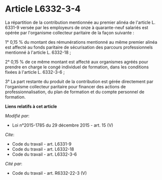 # Article L6332-3-4

La répartition de la contribution mentionnée au premier alinéa de l'article L. 6331-9 versée par les employeurs de onze à
quarante-neuf salariés est opérée par l'organisme collecteur paritaire de la façon suivante : 

1° 0,15 % du montant des rémunérations mentionné au même premier alinéa est affecté au fonds paritaire de sécurisation des
parcours professionnels mentionné à l'article L. 6332-18 ; 

2° 0,15 % de ce même montant est affecté aux organismes agréés pour prendre en charge le congé individuel de formation, dans
les conditions fixées à l'article L. 6332-3-6 ; 

3° La part restante du produit de la contribution est gérée directement par l'organisme collecteur paritaire pour financer
des actions de professionnalisation, du plan de formation et du compte personnel de formation.

**Liens relatifs à cet article**

_Modifié par_:

  - Loi n°2015-1785 du 29 décembre 2015 - art. 15 (V)

_Cite_:

  - Code du travail - art. L6331-9
  - Code du travail - art. L6332-18
  - Code du travail - art. L6332-3-6

_Cité par_:

  - Code du travail - art. R6332-22-3 (V)
